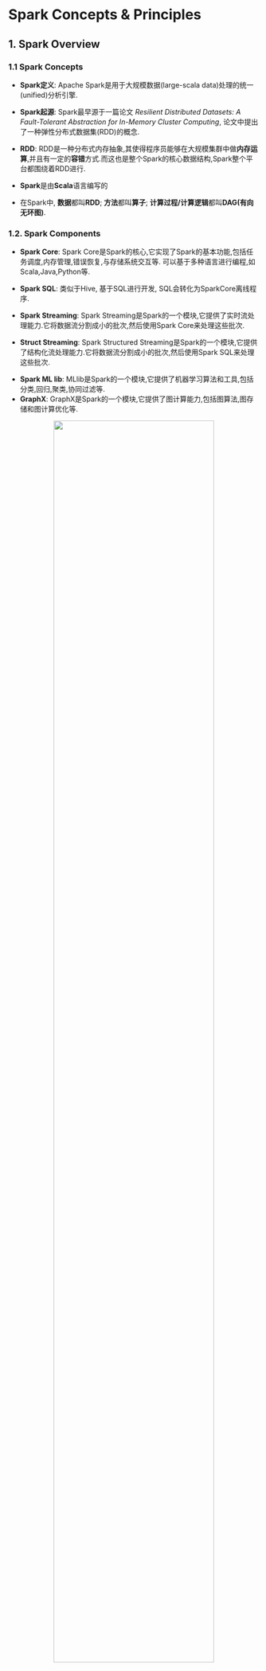 # Spark Concepts & Principles


## 1. Spark Overview


### 1.1 Spark Concepts

- **Spark定义**: Apache Spark是用于大规模数据(large-scala data)处理的统一(unified)分析引擎.

- **Spark起源**: Spark最早源于一篇论文 *Resilient Distributed Datasets: A Fault-Tolerant Abstraction for In-Memory Cluster Computing*, 论文中提出了一种弹性分布式数据集(RDD)的概念.

<p>

- **RDD**: RDD是一种分布式内存抽象,其使得程序员能够在大规模集群中做**内存运算**,并且有一定的**容错**方式.而这也是整个Spark的核心数据结构,Spark整个平台都围绕着RDD进行.

- **Spark**是由**Scala**语言编写的

- 在Spark中, **数据**都叫**RDD**; **方法**都叫**算子**; **计算过程/计算逻辑**都叫**DAG(有向无环图)**.


### 1.2. Spark Components


- **Spark Core**: Spark Core是Spark的核心,它实现了Spark的基本功能,包括任务调度,内存管理,错误恢复,与存储系统交互等. 可以基于多种语言进行编程,如Scala,Java,Python等.

<p>

- **Spark SQL**: 类似于Hive, 基于SQL进行开发, SQL会转化为SparkCore离线程序.

<p>

- **Spark Streaming**: Spark Streaming是Spark的一个模块,它提供了实时流处理能力.它将数据流分割成小的批次,然后使用Spark Core来处理这些批次.


- **Struct Streaming**: Spark Structured Streaming是Spark的一个模块,它提供了结构化流处理能力.它将数据流分割成小的批次,然后使用Spark SQL来处理这些批次.

<p>

- **Spark ML lib**: MLlib是Spark的一个模块,它提供了机器学习算法和工具,包括分类,回归,聚类,协同过滤等.
- **GraphX**: GraphX是Spark的一个模块,它提供了图计算能力,包括图算法,图存储和图计算优化等.


<div style="text-align: center;">
    <img src="Figures\sparkoverview.png" style="width: 80%; max-width: 600px; height: auto;">
</div>


### 1.3. Spark运行的3种模式

- **Local模式**: 本地模式,用于开发和测试,可以在本地机器上运行,不需要集群环境.
- **Standalone模式**: 独立模式,Spark自带的集群管理器,可以在集群上运行,需要配置集群环境.
- **YARN模式**: YARN模式,使用Hadoop YARN作为集群管理器,可以在Hadoop集群上运行,需要配置Hadoop YARN环境.




### 1.4. Spark为什么比mapreduce快

- **内存计算**: Spark将数据保存在内存中,而MapReduce将数据保存在磁盘上,因此Spark的计算速度比MapReduce快.
   
   - 由于 MapReduce 的框架限制, 一个 MapReduce 任务只能包含一次 Map 和一次 Reduce. 计算完成之后, MapReduce 会将运算结果写回到磁盘中(更准确地说是分布式存储系统)供下次计算使用. 如果所做的运算涉及大量循环, 那么整个计算过程会不断重复地往磁盘里读写中间结果. 这样的读写数据会引起大量的网络传输以及磁盘读写, 极其耗时. 而且它们都是没什么实际价值的废操作. 因为上一次循环的结果会立马被下一次使用, 完全没必要将其写入磁盘.

   - **DAG执行引擎**: Spark使用DAG(Directed Acyclic Graph)执行引擎,可以将多个操作合并成一个任务,减少了shuffle和数据落地磁盘的次数. 所以一个Spark 任务并不止包含一个Map 和一个Reduce, 而是由一系列的Map、Reduce构成. 这样, 计算的中间结果可以高效地转给下一个计算步骤, 提高算法性能.


<p>

- MR计算是**进程**级别的, 而Spark是**线程**级别的, 所以Spark的启动速度更快, 执行效率更高.



## 2. Spark基本运行原理



### 2.1. Spark程序运行的层次结构

- 在Spark程序中, 一个**任务**( 或者说**Application**, 比如对一个文件进行`wordcount`)由多个**Job**组成, 一个**Job**由多个**Stage**组成, 一个**Stage**由多个**Task (线程)**组成.

<div style="text-align: center;">
    <img src="Figures\stream.png" style="width: 80%; max-width: 600px; height: auto;">
</div>


<p>

### 2.2. Spark集群角色

下图是spark的集群角色图, 主要有集群管理节点**cluster manager**, 工作节点**worker**, **执行器executor**, **驱动器driver**和应用程序**application** 五部分组成.


<div style="text-align: center;">
    <img src="Figures\roles.png" style="width: 80%; max-width: 600px; height: auto;">
</div>


#### 2.2.1. Cluster Manager

**集群管理器**, 主要用来对应用程序申请的资源进行管理. 根据其部署模式的不同, 可以分为`local`, `standalone`, `yarn`等模式.
 - 在`standalone`模式下, 集群管理器在**Master进程**中.
 - 在 `YARN` 模式下，集群管理器是由 `YARN ResourceManager` 负责.

#### 2.2.2. Worker

worker是spark的工作节点, 主要工作职责有下面四点:

- worker节点cluster manager汇报自身的cpu, 内存等信息.
- worker 节点在cluster manager作用下创建并启用executor, executor是真正的计算单元.
- driver 将任务Task分配给worker节点上的executor并执行运用.
- worker节点同步资源信息和executor状态信息给cluster manager.

**Notice**: 在`yarn` 模式下运行worker节点一般指的是`NodeManager`节点, `standalone`模式下运行一般指的是`worker / slave`节点.


#### 2.2.3. Executor

**执行器**, 是真正执行spark任务的地方, 它是**worker**上的一个进程, 负责运行**Task**, 并将结果返回给**driver**. 每个应用程序都有自己独立的executor, 它们之间是相互独立的, 不会互相影响. Executor创建完成后会向driver反向注册，, 以便driver可以分配task给他执行.


<div style="text-align: center;">
    <img src="Figures\worker.png" style="width: 80%; max-width: 600px; height: auto;">
</div>

#### 2.2.4. Driver

- 驱动器节点, 它是一个运行Application中**main函数**并创建**SparkContext**的**进程**. 

<p>

- 创建SparkContext的目的是为了准备Spark应用程序的运行环境, 即SparkContext负责和ClusterManager通信, 进行资源的申请(cpu、内存等)、任务的分配和监控等工作. 当程序执行完毕后, SparkContext负责释放资源.

<p>

- Driver节点也负责提交Job, 并将Job转化为Task, 在各个Executor进程间协调Task的调度.

<p>


- Driver根据应用程序执行代码, 将整个程序根据action算子划分成多个job, 每个job内部构建DAG图, DAG Scheduler将DAG图划分为多个stage, 同时每个stage内部划分为多个task, DAG Scheduler将taskset传给Task Scheduer, Task Scheduer负责集群上task的调度.



#### 2.2.5. Application

application是Spark API 编程的应用程序, 它包括实现Driver功能的代码和在程序中各个executor上要执行的代码, 一个application由多个job组成. 其中应用程序的入口为用户所定义的main方法.


### 2.3. RDD

**Definition:** Spark RDD(Resilient Distributed Dataset)是 Spark 中最基本的数据抽象, 它代表一个不可变、可分区、元素可以并行计算的数据集合. RDD是一个数据集的表示, 不仅表示了数据集, **也同时表示了这个数据集从哪来, 以及如何计算.**



***Remark:*** **RDD并不实际存储真正要计算的数据**, 而是记录的数据的位置,数据的转换关系;同时, 所有的RDD转换都是一个惰性求值的过程, 只有当发生一个要求返回结果给driver的action动作时, 才会真正地运行.


#### 2.3.1. RDD不可变性

- 一旦创建, RDD 的数据不可改变. 所有对 RDD 的操作(如 map, filter, reduce 等)都会生成一个**新的 RDD**, 而不会修改原始 RDD.

<p>

- 这种不可变性使得 RDD 在分布式计算环境下非常稳定, 避免了并发冲突.

#### 2.3.2. RDD分区

**RDD是一组分区(list of partitions)**. 每个分区在集群中的不同worker节点上, 并由一个计算任务来处理.RDD是逻辑概念, 分区是**物理概念**. 用户可以在创建RDD时指定RDD的分片个数, 如果没有指定, 那么就会采用默认值.默认值就是**程序所分配到的CPU Core的数目**



- **Partitioner(RDD分片函数)**: 决定RDD如何进行分区, RDD的分区函数决定了数据如何分布到各个节点上.
   - 基于哈希的HashPartitioner, (key.hashcode % 分区数= 分区号). 它是默认值.
   - 基于范围的RangePartitioner. 
   - 只有对于key-value的RDD,并且产生shuffle, 才会有Partitioner;
   - 非key-value的RDD的Parititioner的值是None


- **每个分区的都有计算函数(function for computing each split)**: 在RDD中有一系列函数, 用于"处理计算"每个分区中的数据,这里把"函数"叫算子. 





#### 2.3.3. RDD容错性
- RDD 包含血统信息, 记录了该 RDD 如何通过一系列转换操作从原始数据中构建出来.

- 每个 RDD 都有一个或多个**依赖关系**, 表示它是如何由其它 RDD 转换得到的. RDD 之间的依赖关系有两种: 
   - **窄依赖**(Narrow Dependency): 每个父 RDD 的分区对应一个子 RDD 的分区. 例如，`map`、`filter`、`union` 等操作. 
   - **宽依赖**(Wide Dependency): 父 RDD 的一个分区可能会被多个子 RDD 的分区使用. 例如, `groupBy()`、`reduceByKey()` 等操作.


<div style="text-align: center;">
    <img src="Figures\dep.png" style="width: 100%; max-width: 700px; height: auto;">
</div>




#### 2.3.4. 惰性计算机制

RDD 的转换操作是惰性执行的. 即当用户对 RDD 执行操作时, 这些操作并不会立刻执行, Spark 会首先构建一个 **DAG**, 描述所有的转换步骤. 实际的计算只有在执行 **Action** 操作时才会启动.



#### 2.3.5. RDD操作

- **Transformation(转换):** 是对已有的RDD进行换行生成**新的RDD**, 转换过程采用**惰性计算机制**, 不会立即计算出结果. 常用的方法:
   - map(): 对 RDD 中的每个元素应用一个函数，生成一个新的 RDD
   - filter(): 筛选符合条件的元素，生成一个新的 RDD
   - flatMap(): 类似于 map()，但每个元素可以映射为多个输出元素
   - union(): 合并两个 RDD
   - groupBy(): 按照给定的条件将 RDD 中的数据分组



<p>

- **Action(执行):** 对已有对RDD对数据执行计算产生结果, 并将结果返回Driver或者写入到外部存储中. 常用方法:

   - collect(): 将 RDD 中的所有元素收集到本地
   - count(): 计算 RDD 中元素的数量
   - reduce(): 对 RDD 中的元素进行聚合操作
   - saveAsTextFile(): 将 RDD 中的内容保存到外部文件系统( HDFS)



<div style="text-align: center;">
    <img src="Figures\sparkoperation.png" style="width: 100%; max-width: 700px; height: auto;">
</div>




#### 2.3.6. RDD 的缓存机制


- 某些RDD的计算或转换可能比较耗时, 如果这些RDD后续会被频繁地使用到, 可以考虑将这些RDD进行持久化/缓存, 使用方式如`rdd.cache`

<p>

- RDD通过persist(底层方法)方法或cache方法可以将前面的计算结果缓存, **但是并不是这两个方法被调用时立即缓存**, 而是触发后面的action时，该RDD将会被缓存在计算节点的内存中，并供后面快速重用.

<p>


- 缓存的级别有很多, 默认只存储在内存当中, 在开发中通常使用**memory_and_disk**

```python
# an example
rdd = sc.textFile("file.txt")   # file.txt是订单数据, 大小50MB

rdd.cache()  # 缓存, 不会触发计算, cache is a transformer
rdd.count()  #  第一次计算, 会慢一点, 但是结果已经缓存
rdd.count()  # 两次调用count, 不会重复计算, 因为rdd已经缓存了

```


### 2.4. DAG/Job/Stage/Task

- **DAG**: DAG(Directed Acyclic Graph)有向无环图, 是由一系列**RDD**和**操作**组成的计算流程图. DAG描述了RDD之间的依赖关系, 它表示了数据从输入到输出的整个计算过程.

- **Job**: Job是用户程序一个完整的处理流程, 是逻辑的叫法. 一个Job就是由一个`Action`算子触发的DAG(有向无环图)计算过程. 一个Spark程序可以包含多个Job.

<p>

- **Stage**: 一个Job会被划分为多个Stage. Stage之间是串行的, Stage的触发是由一些shuffle,reduceBy,save动作产生的.
   
   - 划分Stage的一个依据是RDD间的宽窄依赖. 在对Job中的所有操作划分Stage时,一般会按照倒序进行,即从Action开始,遇到窄依赖操作,则划分到同一个执行阶段,遇到宽依赖操作,则划分一个新的执行阶段,且新的阶段为之前阶段的parent,然后依次类推递归执行

   - child Stage需要等待所有的parent Stage执行完之后才可以执行,这时Stage之间根据依赖关系构成了一个大粒度的DAG.在一个Stage内,所有的操作以串行的Pipeline的方式,由一组Task完成计算.


<p>

- **Task**: 一个Stage由多个Task组成, Task是Spark程序中执行的基本单位, Task之间是并行的. 比如`sc.textFile("/xxxx").map().filter()`, 其中`map`和`filter`就分别是一个`task`. 每个task的输出就是下一个task的输出。

<p>


- **下图为两个Job的stage划分**


<center class="half">
<img src="./Figures/stage1.png" width=350, height="250"/>
<img src="./Figures/stage2.png" width=350/>
</center>






## 3. Spark Core



<div style="text-align: center;">
    <img src="Figures\sparkcore.png" style="width: 80%; max-width: 600px; height: auto;">
</div>


### 3.1. Spark Core - 基础配置


#### 3.1.1 SparkContext

- SparkContext是Spark应用程序的**入口**,它负责与Spark集群进行通信,并创建RDD、Accumulator和Broadcast等对象.

<p>

- Spark应用程序的提交和执行离不开sparkContext, 它隐藏了网络通信、分布式部署、消息通信、存储体系、计算存储等. 开发人员只需要通过sparkContext等api进行开发即可.


#### 3.1.2. Spark RPC 过程调用

SparkRpc 基于**netty**实现, 分为异步和同步两种方式.

#### 3.1.3. 事件总线
主要用于sparkContext组件间的交换, 它属于监听者模式, 采用异步调用.

#### 3.1.4. 度量系统

主要用于系统的运行监控.



### 3.2. Spark Core - 存储系统

-  **存储系统**管理spark运行中依赖的数据存储方式和存储位置, spark的存储系统优先考虑在各节点以**内存**的方式存储数据, 内存不足时将数据写入磁盘中, 这也是spark计算性能高的重要原因.

<p>

- 我们可以灵活的控制数据存储在内存还是磁盘中, 同时可以通过远程网络调用将结果输出到远程存储中, 比如hdfs, hbase等.



### 3.3. Spark Core - 调度系统

- spark调度系统主要由**DAGScheduler**和**TaskScheduler**组成.

- **DAGScheduler** 主要是把一个**Job**根据**RDD**间的依赖关系, 划分为多个**Stage**, 对于划分后的每个Stage都抽象为一个或多个Task组成的任务集, 并交给**TaskScheduler**来进行进一步的任务调度. 而**TaskScheduler** 负责对每个具体的Task进行调度. 

<p>

- 具体调度算法有**FIFO**, **FAIR**:

   - **FIFO调度** :先进先出, 这是Spark默认的调度模式.
   - **FAIR调度**: 支持将作业分组到池中, 并为每个池设置不同的调度权重, 任务可以按照权重来决定执行顺序.





## 4. 三种工作模式与Web页面介绍

### 4.1 单机模式

- 见 `EnvBuild.md`
- 本地模式启动:  
   ```shell
   conda activate
   /export/server/spark/bin/pyspark --master local[2]

   ```


- 测试：



   ```python

   # map算子实现列表元素平方

   list1 = [1,2,3,4,5,6,7,8,9,10]

   #将列表通过sc.parallelize方法转化为一个分布式集合RDD
   listRdd = sc.parallelize(list1) # sc是SparkContext对象
   #将RDD中的每个分区的数据进行处理
   resultRdd = listRdd.map(lambda x: x ** 2)
   # 将结果RDD的每个元素进行输出
   resultRdd.foreach(lambda x : print(x))


   ```



### 4.2 Spark Standalone模式

- Standalone模式是Spark自带的集群管理器,可以在集群上运行,需要配置集群环境.


<div style="text-align: center;">
    <img src="Figures\spark_alone.jpg" style="width: 80%; max-width: 600px; height: auto;">
</div>

- 具体安装见 `EnvBuild.md`

- 集群提交任务:
   ```shell

   # 提交任务 pi.py
   /export/server/spark/bin/spark-submit --master spark://node1:7077 /export/server/spark/examples/src/main/python/pi.py 10

   ```

- 进入集群模式python编程:
   ```shell
   /export/server/spark/bin/pyspark --master spark://node1:7077
   ```



### 4.3. Spark Web页面

- **node1:4040**: 是一个运行的Application在运行的过程中临时绑定的端口, 用以查看当前任务的状态. 有新任务就会有一个4040, 4040被占用会顺延到4041, 4042等. 4040是一个临时端口, 当前程序运行完成后, 4040就会被注销. 4040和Driver相关联, 一个Driver启动起来, 一个4040端口就被绑定起来, 并可以查看该程序的运行状态.


- **node1:8080:** 默认情况是StandAlone下, Master角色(进程)的WEB端口, 用以查看当前Master( 集群)的状态。(Driver和Master是两个东西, Master进程用于管理集群, Driver用于管理某次运行的程序, 某个Driver程序运行完成, 其所绑定的4040端口释放, 但不会影响到Master进程)

- **node1:18080:** 默认是历史服务器的端口( 可以理解为是**历史Driver查看器**), 由于每个程序运行完成, 4040端口就要被注销, 在以后想回看某个程序的运行状态就可以通过历史服务器查看, 历史服务器长期稳定运行, 可供随时查看记录的程序的运行过程.




### 4.4 Spark YARN模式
- YARN模式,使用Hadoop YARN作为集群管理器,可以在Hadoop集群上运行,需要配置Hadoop YARN环境.
- 具体安装见 `EnvBuild.md`






## 5. Spark 算子

## 6. Spark SQL

- spark sql提供了基于sql的数据处理方法, 使得分布式的数据集处理变的更加简单.

- spark sql提供了两种抽象的数据集合DataFrame和DataSet.

- DataFrame 是spark Sql 对结构化数据的抽象,可以简单的理解为spark中的表,相比较于RDD多了数据的表结构信息(schema).

- DataFrame = Data + schema

- RDD是分布式对象集合, DataFrame是分布式Row的集合, 提供了比RDD更丰富的算子, 同时提升了数据的执行效率.

- DataSet 是数据的分布式集合 , 它具有RDD强类型的优点 和Spark SQL优化后执行的优点. DataSet可以由jvm对象构建, 然后使用map,filter, flatmap等操作函数操作.

- 关于Spark SQL可以看这篇文章: [Spark SQL概述及特点详解](https://blog.csdn.net/weixin_45366499/article/details/108816335)




## Other Spark Topics





## Reference

- [大数据面试题：Spark和MapReduce之间的区别？各自优缺点？](https://blog.csdn.net/qq_41544550/article/details/133658290)
- [知乎用户4omIIF对于”MapReduce和Spark的区别是什么“的回答](https://www.zhihu.com/question/53354580)
- [2024-02-21（Spark）](https://blog.csdn.net/weixin_44847812/article/details/136206678#:~:text=4040%EF%BC%9A%E6%98%AF%E4%B8%80%E4%B8%AA%E8%BF%90%E8%A1%8C%E7%9A%84Application%E5%9C%A8%E8%BF%90%E8%A1%8C%E7%9A%84%E8%BF%87%E7%A8%8B%E4%B8%AD%E4%B8%B4%E6%97%B6%E7%BB%91%E5%AE%9A%E7%9A%84%E7%AB%AF%E5%8F%A3%EF%BC%8C%E7%94%A8%E4%BB%A5%E6%9F%A5%E7%9C%8B%E5%BD%93%E5%89%8D%E4%BB%BB%E5%8A%A1%E7%9A%84%E7%8A%B6%E6%80%81%E3%80%82%204040%E8%A2%AB%E5%8D%A0%E7%94%A8%E4%BC%9A%E9%A1%BA%E5%BB%B6%E5%88%B04041%EF%BC%8C4042%E7%AD%89%E3%80%82,4040%E6%98%AF%E4%B8%80%E4%B8%AA%E4%B8%B4%E6%97%B6%E7%AB%AF%E5%8F%A3%EF%BC%8C%E5%BD%93%E5%89%8D%E7%A8%8B%E5%BA%8F%E8%BF%90%E8%A1%8C%E5%AE%8C%E6%88%90%E5%90%8E%EF%BC%8C4040%E5%B0%B1%E4%BC%9A%E8%A2%AB%E6%B3%A8%E9%94%80%E3%80%82%204040%E5%92%8CDriver%E7%9B%B8%E5%85%B3%E8%81%94%EF%BC%8C%E4%B8%80%E4%B8%AADriver%E5%90%AF%E5%8A%A8%E8%B5%B7%E6%9D%A5%EF%BC%8C%E4%B8%80%E4%B8%AA4040%E7%AB%AF%E5%8F%A3%E5%B0%B1%E8%A2%AB%E7%BB%91%E5%AE%9A%E8%B5%B7%E6%9D%A5%EF%BC%8C%E5%B9%B6%E5%8F%AF%E4%BB%A5%E6%9F%A5%E7%9C%8B%E8%AF%A5%E7%A8%8B%E5%BA%8F%E7%9A%84%E8%BF%90%E8%A1%8C%E7%8A%B6%E6%80%81%E3%80%82)
- [大数据开发-Spark-一文理解Spark中的Stage,Executor,Driver...](https://www.cnblogs.com/hulichao/p/14199688.html)
- [Spark学习（二）：RDD详解](https://www.cnblogs.com/pinoky/p/18435294)
- [RDD概念、特点、属性、常见操作、缓存级别](https://blog.csdn.net/qq_14815605/article/details/144272549?utm_medium=distribute.pc_relevant.none-task-blog-2~default~baidujs_baidulandingword~default-4-144272549-blog-139066491.235^v43^pc_blog_bottom_relevance_base4&spm=1001.2101.3001.4242.3&utm_relevant_index=6)
- [Spark运行原理【史上最详细】](https://blog.csdn.net/lovechendongxing/article/details/81746988)
- [Spark工作原理及基础概念（超详细！）](https://blog.csdn.net/weixin_45366499/article/details/110010589)
- [spark-RDD原理与操作(超级详细)](https://blog.csdn.net/weixin_43871785/article/details/130662315?utm_medium=distribute.pc_relevant.none-task-blog-2~default~baidujs_baidulandingword~default-1-130662315-blog-139066491.235^v43^pc_blog_bottom_relevance_base4&spm=1001.2101.3001.4242.2&utm_relevant_index=3)